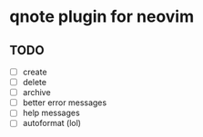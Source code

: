 # qnote plugin for neovim

## TODO 

- [ ] create
- [ ] delete
- [ ] archive
- [ ] better error messages
- [ ] help messages 
- [ ] autoformat (lol)
